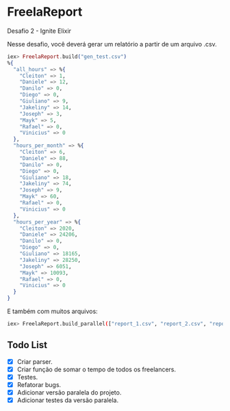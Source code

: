# FreelaReport

Desafio 2 - Ignite Elixir

Nesse desafio, você deverá gerar um relatório a partir de um arquivo .csv.

```elixir
iex> FreelaReport.build("gen_test.csv")
%{
  "all_hours" => %{
    "Cleiton" => 1,
    "Daniele" => 12,
    "Danilo" => 0,
    "Diego" => 0,
    "Giuliano" => 9,
    "Jakeliny" => 14,
    "Joseph" => 3,
    "Mayk" => 5,
    "Rafael" => 0,
    "Vinicius" => 0
  },
  "hours_per_month" => %{
    "Cleiton" => 6,
    "Daniele" => 88,
    "Danilo" => 0,
    "Diego" => 0,
    "Giuliano" => 18,
    "Jakeliny" => 74,
    "Joseph" => 9,
    "Mayk" => 60,
    "Rafael" => 0,
    "Vinicius" => 0
  },
  "hours_per_year" => %{
    "Cleiton" => 2020,
    "Daniele" => 24206,
    "Danilo" => 0,
    "Diego" => 0,
    "Giuliano" => 18165,
    "Jakeliny" => 28250,
    "Joseph" => 6051,
    "Mayk" => 10093,
    "Rafael" => 0,
    "Vinicius" => 0
  }
}
```
E também com muitos arquivos:

```bash
iex> FreelaReport.build_parallel(["report_1.csv", "report_2.csv", "report_3.csv"])
```

## Todo List

- [x] Criar parser.
- [x] Criar função de somar o tempo de todos os freelancers.
- [x] Testes.
- [x] Refatorar bugs.
- [x] Adicionar versão paralela do projeto.
- [x] Adicionar testes da versão paralela.